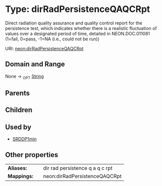 
# Type: dirRadPersistenceQAQCRpt


Direct radiation quality assurance and quality control report for the persistence test, which indicates  whether there is a realistic fluctuation of values over a designated period of time, detailed in NEON.DOC.011081 (1=fail, 0=pass, -1=NA (i.e., could not be run))

URI: [neon:dirRadPersistenceQAQCRpt](https://data.neonscience.org/dirRadPersistenceQAQCRpt)


## Domain and Range

None ->  <sub>OPT</sub> [String](types/String.md)

## Parents


## Children


## Used by

 * [SRDDP1min](SRDDP1min.md)

## Other properties

|  |  |  |
| --- | --- | --- |
| **Aliases:** | | dir rad persistence q a q c rpt |
| **Mappings:** | | neon:dirRadPersistenceQAQCRpt |


